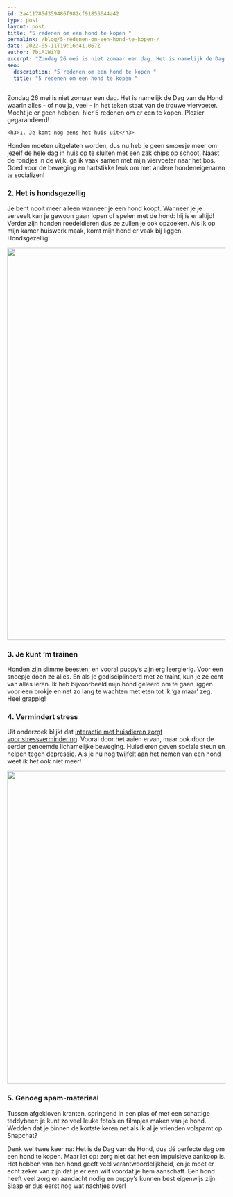 ```yaml
---
id: 2a411785d359486f982cf91855644a42
type: post
layout: post
title: "5 redenen om een hond te kopen "
permalink: /blog/5-redenen-om-een-hond-te-kopen-/
date: 2022-05-11T19:16:41.067Z
author: 7biA1WiYB
excerpt: "Zondag 26 mei is niet zomaar een dag. Het is namelijk de Dag van de Hond waarin alles - of nou ja, veel - in het teken staat van de trouwe viervoeter. Mocht je er geen hebben: hier 5 redenen om er een te kopen. Plezier gegarandeerd!  "
seo:
  description: "5 redenen om een hond te kopen "
  title: "5 redenen om een hond te kopen "
---
```

Zondag 26 mei is niet zomaar een dag. Het is namelijk de Dag van de Hond waarin alles - of nou ja, veel - in het teken staat van de trouwe viervoeter. Mocht je er geen hebben: hier 5 redenen om er een te kopen. Plezier gegarandeerd!  

    <h3>1. Je komt nog eens het huis uit</h3>
<p>Honden moeten uitgelaten worden, dus nu heb je geen smoesje meer om jezelf de hele dag in huis op te sluiten met een zak chips op schoot. Naast de rondjes in de wijk, ga ik vaak samen met mijn viervoeter naar het bos. Goed voor de beweging en hartstikke leuk om met andere hondeneigenaren te socializen!</p>
<h3>2. Het is hondsgezellig</h3>
<p>Je bent nooit meer alleen wanneer je een hond koopt. Wanneer je je verveelt kan je gewoon gaan lopen of spelen met de hond: hij is er altijd! Verder zijn honden roedeldieren dus ze zullen je ook opzoeken. Als ik op mijn kamer huiswerk maak, komt mijn hond er vaak bij liggen. Hondsgezellig!</p>
<p><div class="media media-element-container media-default"><div id="file-537211" class="file file-image file-image-jpeg">

        
  
  <div class="content">
    <img height="903" width="1605" style="width: 700px;" class="media-element file-default" data-delta="1" src="https://7dagen.netlify.app/sites/default/files/DSC_0873.JPG" alt="">  </div>

  
</div>
</div>
<h3>3. Je kunt ‘m trainen</h3>
<p>Honden zijn slimme beesten, en vooral puppy’s zijn erg leergierig. Voor een snoepje doen ze alles. En als je gedisciplineerd met ze traint, kun je ze echt van alles leren. Ik heb bijvoorbeeld mijn hond geleerd om te gaan liggen voor een brokje en net zo lang te wachten met eten tot ik ‘ga maar’ zeg. Heel grappig!</p>
<h3>4. Vermindert stress</h3>
<p>Uit onderzoek blijkt dat <a href="http://www.lichtopdepressie.nl/cijfers-en-wetenswaardigheden/huisdieren-bij-depressie/" target="_blank">interactie met huisdieren zorgt voor stressvermindering</a>. Vooral door het aaien ervan, maar ook door de eerder genoemde lichamelijke beweging. Huisdieren geven sociale steun en helpen tegen depressie. Als je nu nog twijfelt aan het nemen van een hond weet ik het ook niet meer!</p>
<p><div class="media media-element-container media-default"><div id="file-537212" class="file file-image file-image-jpeg">

        
  
  <div class="content">
    <img height="720" width="960" class="media-element file-default" data-delta="2" src="https://7dagen.netlify.app/sites/default/files/10616484_519913914821275_659474397549397199_n.jpg" alt="">  </div>

  
</div>
</div>
<h3>5. Genoeg spam-materiaal</h3>
<p>Tussen afgekloven kranten, springend in een plas of met een schattige teddybeer: je kunt zo veel leuke foto’s en filmpjes maken van je hond. Wedden dat je binnen de kortste keren net als ik al je vrienden volspamt op Snapchat?</p>
<p>Denk wel twee keer na: Het is de Dag van de Hond, dus dé perfecte dag om een hond te kopen. Maar let op: zorg niet dat het een impulsieve aankoop is. Het hebben van een hond geeft veel verantwoordelijkheid, en je moet er echt zeker van zijn dat je er een wilt voordat je hem aanschaft. Een hond heeft veel zorg en aandacht nodig en puppy’s kunnen best eigenwijs zijn. Slaap er dus eerst nog wat nachtjes over!</p>  
